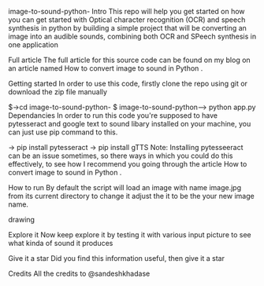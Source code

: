 image-to-sound-python-
Intro
This repo will help you get started on how you can get started with Optical character recognition (OCR) and speech synthesis in python by building a simple project that will be converting an image into an audible sounds, combining both OCR and SPeech synthesis in one application

Full article
The full article for this source code can be found on my blog on an article named How to convert image to sound in Python .

Getting started
In order to use this code, firstly clone the repo using git or download the zip file manually

$->cd image-to-sound-python-
$ image-to-sound-python--> python app.py
Dependancies
In order to run this code you're supposed to have pytesseract and google text to sound libary installed on your machine, you can just use pip command to this.

-> pip install pytesseract
-> pip install gTTS
Note: Installing pytesseeract can be an issue sometimes, so there ways in which you could do this effectively, to see how I recommend you going through the article How to convert image to sound in Python .

How to run
By default the script will load an image with name image.jpg from its current directory to change it adjust the it to be the your new image name.

drawing

Explore it
Now keep explore it by testing it with various input picture to see what kinda of sound it produces

Give it a star
Did you find this information useful, then give it a star

Credits
All the credits to @sandeshkhadase
